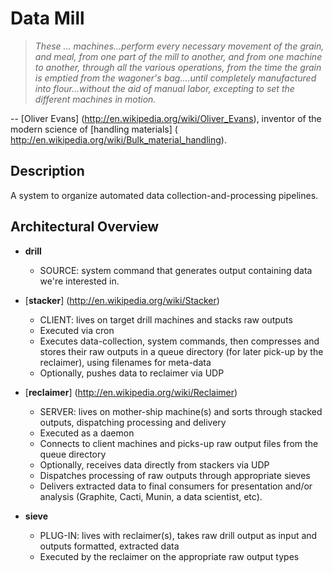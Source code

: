Data Mill
=========

> _These ... machines...perform every necessary movement of the grain, and
> meal, from one part of the mill to another, and from one machine to another,
> through all the various operations, from the time the grain is emptied from
> the wagoner's bag....until completely manufactured into flour...without the
> aid of manual labor, excepting to set the different machines in motion._

-- [Oliver Evans] (http://en.wikipedia.org/wiki/Oliver_Evans),
inventor of the modern science of [handling materials] (
http://en.wikipedia.org/wiki/Bulk_material_handling).


Description
-----------

A system to organize automated data collection-and-processing pipelines.


Architectural Overview
----------------------

* __drill__
    - SOURCE: system command that generates output containing data we're
      interested in.

* [__stacker__] (http://en.wikipedia.org/wiki/Stacker)
    - CLIENT: lives on target drill machines and stacks raw outputs
    - Executed via cron
    - Executes data-collection, system commands, then compresses and stores
      their raw outputs in a queue directory (for later pick-up by the
      reclaimer), using filenames for meta-data
    - Optionally, pushes data to reclaimer via UDP

* [__reclaimer__] (http://en.wikipedia.org/wiki/Reclaimer)
    - SERVER: lives on mother-ship machine(s) and sorts through stacked
      outputs, dispatching processing and delivery
    - Executed as a daemon
    - Connects to client machines and picks-up raw output files from the queue
      directory
    - Optionally, receives data directly from stackers via UDP
    - Dispatches processing of raw outputs through appropriate sieves
    - Delivers extracted data to final consumers for presentation and/or
      analysis (Graphite, Cacti, Munin, a data scientist, etc).

* __sieve__
    - PLUG-IN: lives with reclaimer(s), takes raw drill output as input and
      outputs formatted, extracted data
    - Executed by the reclaimer on the appropriate raw output types

